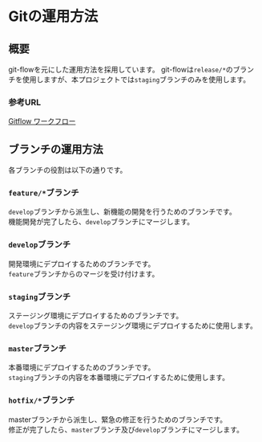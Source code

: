 Gitの運用方法
============================

概要
------------------

git-flowを元にした運用方法を採用しています。
git-flowは`release/*`のブランチを使用しますが、本プロジェクトでは`staging`ブランチのみを使用します。

### 参考URL

[Gitflow ワークフロー](https://www.atlassian.com/ja/git/tutorials/comparing-workflows/gitflow-workflow)

ブランチの運用方法
------------------

各ブランチの役割は以下の通りです。

### `feature/*`ブランチ

`develop`ブランチから派生し、新機能の開発を行うためのブランチです。  
機能開発が完了したら、`develop`ブランチにマージします。

### `develop`ブランチ

開発環境にデプロイするためのブランチです。  
`feature`ブランチからのマージを受け付けます。

### `staging`ブランチ

ステージング環境にデプロイするためのブランチです。  
`develop`ブランチの内容をステージング環境にデプロイするために使用します。

### `master`ブランチ

本番環境にデプロイするためのブランチです。  
`staging`ブランチの内容を本番環境にデプロイするために使用します。

### `hotfix/*`ブランチ

masterブランチから派生し、緊急の修正を行うためのブランチです。  
修正が完了したら、`master`ブランチ及び`develop`ブランチにマージします。
